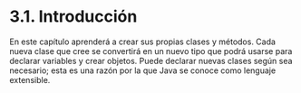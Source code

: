 # 3.1. Introducción

En este capítulo aprenderá a crear sus propias clases y métodos. Cada nueva clase que cree se convertirá en un nuevo tipo que podrá usarse para declarar variables y crear objetos. Puede declarar nuevas clases según sea necesario; esta es una razón por la que Java se conoce como lenguaje extensible.
